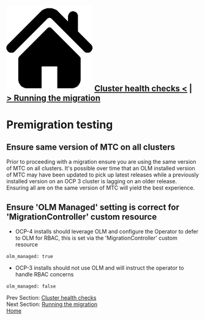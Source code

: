 [![Home](https://github.com/redhat-cop/openshift-migration-best-practices/raw/master/images/home.png)](./README.md) [Cluster health checks <](./cluster-health-checks.md) | [> Running the migration](./running-the-migration.md)
---
# Premigration testing

## Ensure same version of MTC on all clusters

Prior to proceeding with a migration ensure you are using the same version of MTC on all clusters.  It's possible over time that an OLM installed version of MTC may have been updated to pick up latest releases while a previously installed version on an OCP 3 cluster is lagging on an older release.   Ensuring all are on the same version of MTC will yield the best experience.

## Ensure 'OLM Managed' setting is correct for 'MigrationController' custom resource

* OCP-4 installs should leverage OLM and configure the Operator to defer to OLM for RBAC, this is set via the 'MigrationController' custom resource
```
olm_managed: true
```

* OCP-3 installs should not use OLM and will instruct the operator to handle RBAC concerns
```
olm_managed: false
```

Prev Section: [Cluster health checks](./cluster-health-checks.md)<br>
Next Section: [Running the migration](./running-the-migration.md)<br>
[Home](./README.md)
